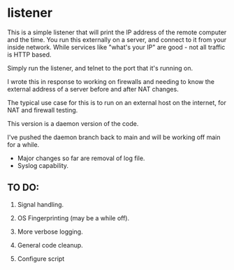 # listener
This is a simple listener that will print the IP address of the remote computer and the time.
You run this externally on a server, and connect to it from your inside network.
While services like "what's your IP" are good - not all traffic is HTTP based.

Simply run the listener, and telnet to the port that it's running on.


I wrote this in response to working on firewalls and needing to know the external address of a server before and after NAT changes.

The typical use case for this is to run on an external host on the internet, for NAT and firewall testing.

This version is a daemon version of the code.

I've pushed the daemon branch back to main and will be working off main for a while.

 - Major changes so far are removal of log file.
 - Syslog capability.

TO DO: 
------------
1) Signal handling.

2) OS Fingerprinting (may be a while off).

3) More verbose logging.

4) General code cleanup.

5) Configure script

